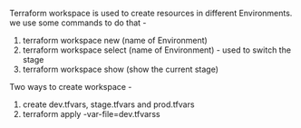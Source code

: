 Terraform workspace is used to create resources in different Environments.
we use some commands to do that -
1. terraform workspace new (name of Environment)
2. terraform workspace select  (name of Environment)  - used to switch the stage
3. terraform workspace show (show the current stage)

Two ways to create workspace -
1. create dev.tfvars, stage.tfvars and prod.tfvars
2. terraform apply -var-file=dev.tfvarss

